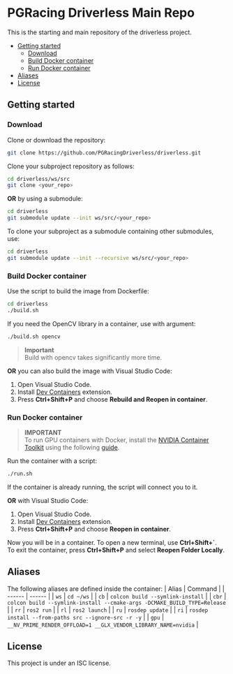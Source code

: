 # PGRacing Driverless Main Repo
This is the starting and main repository of the driverless project.
- [Getting started](#Getting-started)
    - [Download](#Download) 
    - [Build Docker container](#Build-Docker-container)
    - [Run Docker container](#Run-Docker-container)
- [Aliases](#Aliases)
- [License](#License)

## Getting started
### Download
Clone or download the repository:
```bash
git clone https://github.com/PGRacingDriverless/driverless.git
```
Clone your subproject repository as follows:
```bash
cd driverless/ws/src
git clone <your_repo>
```

**OR** by using a submodule:
```bash
cd driverless
git submodule update --init ws/src/<your_repo>
```
To clone your subproject as a submodule containing other submodules, use:
```bash
cd driverless
git submodule update --init --recursive ws/src/<your_repo>
```

### Build Docker container
Use the script to build the image from Dockerfile:
```bash
cd driverless
./build.sh
```
If you need the OpenCV library in a container, use with argument:
```bash
./build.sh opencv
```
> **Important**  
> Build with opencv takes significantly more time.

**OR** you can also build the image with Visual Studio Code:
1. Open Visual Studio Code.
2. Install [Dev Containers](https://marketplace.visualstudio.com/items?itemName=ms-vscode-remote.remote-containers) extension.
3. Press **Ctrl+Shift+P** and choose **Rebuild and Reopen in container**.

### Run Docker container
> **IMPORTANT**  
> To run GPU containers with Docker, install the [NVIDIA Container Toolkit](https://github.com/NVIDIA/nvidia-container-toolkit) using the following [guide](https://docs.nvidia.com/datacenter/cloud-native/container-toolkit/latest/install-guide.html).

Run the container with a script:
```bash
./run.sh
```
If the container is already running, the script will connect you to it.

**OR** with Visual Studio Code:
1. Open Visual Studio Code.
2. Install [Dev Containers](https://marketplace.visualstudio.com/items?itemName=ms-vscode-remote.remote-containers) extension.
3. Press **Ctrl+Shift+P** and choose **Reopen in container**.

Now you will be in a container. To open a new terminal, use **Ctrl+Shift+`**.  
To exit the container, press **Ctrl+Shift+P** and select **Reopen Folder Locally**.

## Aliases
The following aliases are defined inside the container:
| Alias | Command |
| ------ | ------ |
| `ws` | `cd ~/ws` |
| `cb` | `colcon build --symlink-install` |
| `cbr` | `colcon build --symlink-install --cmake-args -DCMAKE_BUILD_TYPE=Release` |
| `rr` | `ros2 run` |
| `rl` | `ros2 launch` |
| `ru` | `rosdep update` |
| `ri` | `rosdep install --from-paths src --ignore-src -r -y` |
| `gpu` | `__NV_PRIME_RENDER_OFFLOAD=1 __GLX_VENDOR_LIBRARY_NAME=nvidia` |

## License
This project is under an ISC license.
